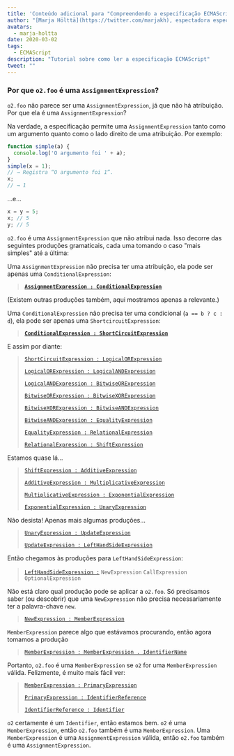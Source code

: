 ```yaml
---
title: 'Conteúdo adicional para "Compreendendo a especificação ECMAScript, parte 2"'
author: "[Marja Hölttä](https://twitter.com/marjakh), espectadora especulativa de especificações"
avatars:
  - marja-holtta
date: 2020-03-02
tags:
  - ECMAScript
description: "Tutorial sobre como ler a especificação ECMAScript"
tweet: ""
---
```


### Por que `o2.foo` é uma `AssignmentExpression`?

`o2.foo` não parece ser uma `AssignmentExpression`, já que não há atribuição. Por que ela é uma `AssignmentExpression`?

Na verdade, a especificação permite uma `AssignmentExpression` tanto como um argumento quanto como o lado direito de uma atribuição. Por exemplo:

```js
function simple(a) {
  console.log('O argumento foi ' + a);
}
simple(x = 1);
// → Registra “O argumento foi 1”.
x;
// → 1
```

…e…

```js
x = y = 5;
x; // 5
y; // 5
```

`o2.foo` é uma `AssignmentExpression` que não atribui nada. Isso decorre das seguintes produções gramaticais, cada uma tomando o caso "mais simples" até a última:

Uma `AssignmentExpression` não precisa ter uma atribuição, ela pode ser apenas uma `ConditionalExpression`:

> **[`AssignmentExpression : ConditionalExpression`](https://tc39.es/ecma262/#sec-assignment-operators)**

(Existem outras produções também, aqui mostramos apenas a relevante.)

Uma `ConditionalExpression` não precisa ter uma condicional (`a == b ? c : d`), ela pode ser apenas uma `ShortcircuitExpression`:

> **[`ConditionalExpression : ShortCircuitExpression`](https://tc39.es/ecma262/#sec-conditional-operator)**

E assim por diante:

> [`ShortCircuitExpression : LogicalORExpression`](https://tc39.es/ecma262/#prod-ShortCircuitExpression)
>
> [`LogicalORExpression : LogicalANDExpression`](https://tc39.es/ecma262/#prod-LogicalORExpression)
>
> [`LogicalANDExpression : BitwiseORExpression`](https://tc39.es/ecma262/#prod-LogicalANDExpression)
>
> [`BitwiseORExpression : BitwiseXORExpression`](https://tc39.es/ecma262/#prod-BitwiseORExpression)
>
> [`BitwiseXORExpression : BitwiseANDExpression`](https://tc39.es/ecma262/#prod-BitwiseXORExpression)
>
> [`BitwiseANDExpression : EqualityExpression`](https://tc39.es/ecma262/#prod-BitwiseANDExpression)
>
> [`EqualityExpression : RelationalExpression`](https://tc39.es/ecma262/#sec-equality-operators)
>
> [`RelationalExpression : ShiftExpression`](https://tc39.es/ecma262/#prod-RelationalExpression)

<!--truncate-->
Estamos quase lá…

> [`ShiftExpression : AdditiveExpression`](https://tc39.es/ecma262/#prod-ShiftExpression)
>
> [`AdditiveExpression : MultiplicativeExpression`](https://tc39.es/ecma262/#prod-AdditiveExpression)
>
> [`MultiplicativeExpression : ExponentialExpression`](https://tc39.es/ecma262/#prod-MultiplicativeExpression)
>
> [`ExponentialExpression : UnaryExpression`](https://tc39.es/ecma262/#prod-ExponentiationExpression)

Não desista! Apenas mais algumas produções…

> [`UnaryExpression : UpdateExpression`](https://tc39.es/ecma262/#prod-UnaryExpression)
>
> [`UpdateExpression : LeftHandSideExpression`](https://tc39.es/ecma262/#prod-UpdateExpression)

Então chegamos às produções para `LeftHandSideExpression`:

> [`LeftHandSideExpression :`](https://tc39.es/ecma262/#prod-LeftHandSideExpression)
> `NewExpression`
> `CallExpression`
> `OptionalExpression`

Não está claro qual produção pode se aplicar a `o2.foo`. Só precisamos saber (ou descobrir) que uma `NewExpression` não precisa necessariamente ter a palavra-chave `new`.

> [`NewExpression : MemberExpression`](https://tc39.es/ecma262/#prod-NewExpression)

`MemberExpression` parece algo que estávamos procurando, então agora tomamos a produção

> [`MemberExpression : MemberExpression . IdentifierName`](https://tc39.es/ecma262/#prod-MemberExpression)

Portanto, `o2.foo` é uma `MemberExpression` se `o2` for uma `MemberExpression` válida. Felizmente, é muito mais fácil ver:

> [`MemberExpression : PrimaryExpression`](https://tc39.es/ecma262/#prod-MemberExpression)
>
> [`PrimaryExpression : IdentifierReference`](https://tc39.es/ecma262/#prod-PrimaryExpression)
>
> [`IdentifierReference : Identifier`](https://tc39.es/ecma262/#prod-IdentifierReference)

`o2` certamente é um `Identifier`, então estamos bem. `o2` é uma `MemberExpression`, então `o2.foo` também é uma `MemberExpression`. Uma `MemberExpression` é uma `AssignmentExpression` válida, então `o2.foo` também é uma `AssignmentExpression`.
